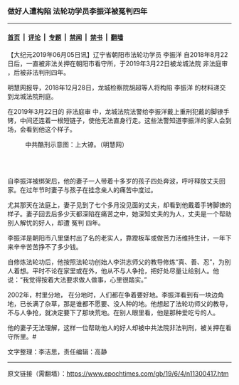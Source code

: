 ### 做好人遭构陷 法轮功学员李振洋被冤判四年

---

#### [首页](../../../..?n11300417) &nbsp;|&nbsp; [评论](../../../../../epoch-comment?n11300417) &nbsp;|&nbsp; [专题](../../../../../epoch-special?n11300417) &nbsp;|&nbsp; [禁闻](../../../../../epoch-news?n11300417) &nbsp;|&nbsp; [禁书](../../../../../books?n11300417) &nbsp;|&nbsp; [翻墙](https://github.com/gfw-breaker/nogfw/blob/master/README.md?n11300417)


<div class="post_content" id="artbody" itemprop="articleBody">
 <!-- article content begin -->
 <p>
  【大纪元2019年06月05日讯】辽宁省朝阳市法轮功学员
  <ok href="https://www.epochtimes.com/gb/tag/%E6%9D%8E%E6%8C%AF%E6%B4%8B.html">
   李振洋
  </ok>
  自2018年8月22日后，一直被非法关押在朝阳市看守所，于2019年3月22日被龙城法院
  <ok href="https://www.epochtimes.com/gb/tag/%E9%9D%9E%E6%B3%95%E5%BA%AD%E5%AE%A1.html">
   非法庭审
  </ok>
  ，后被非法判刑四年。
 </p>
 <p>
  明慧网报导，2018年12月28日，龙城检察院胡超等人将构陷
  <ok href="https://www.epochtimes.com/gb/tag/%E6%9D%8E%E6%8C%AF%E6%B4%8B.html">
   李振洋
  </ok>
  的材料递交到龙城法院刑庭。
 </p>
 <p>
  在2019年3月22日的
  <ok href="https://www.epochtimes.com/gb/tag/%E9%9D%9E%E6%B3%95%E5%BA%AD%E5%AE%A1.html">
   非法庭审
  </ok>
  中，龙城法院法警给李振洋戴上重刑犯戴的脚镣手铐，中间还连着一根短链子，使他无法直身行走。这些法警知道李振洋的家人会到场，会看到他这个样子。
 </p>
 <figure aria-describedby="caption-attachment-11300433" class="wp-caption aligncenter" id="attachment_11300433" style="width: 314px">
  <ok href="https://i.epochtimes.com/assets/uploads/2019/06/2018-10-16-minghui-kuxing-daliao.jpg" target="_blank">
   <img alt="" class="wp-image-11300433" src="https://i.epochtimes.com/assets/uploads/2019/06/2018-10-16-minghui-kuxing-daliao.jpg"/>
  </ok>
  <br/><figcaption class="wp-caption-text" id="caption-attachment-11300433">
   中共酷刑示意图：上大镣。（明慧网）
  </figcaption><br/>
 </figure><br/>
 <p>
  自李振洋被绑架后，他的妻子一人带着十多岁的孩子四处奔波，呼吁释放丈夫回家。在过年节时妻子与孩子在挂念亲人的痛苦中度过。
 </p>
 <p>
  尤其那天在法庭上，妻子见到了七个多月没见面的丈夫，却看到他戴着手铐脚镣的样子。妻子回去后多少天都深陷在痛苦之中，她深知丈夫的为人，丈夫是一个帮助别人解忧的好人，却遭
  <ok href="https://www.epochtimes.com/gb/tag/%E5%86%A4%E5%88%A4.html">
   冤判
  </ok>
  四年。
 </p>
 <p>
  李振洋是朝阳市八里堡村出了名的老实人，靠蹬板车或做苦力活维持生计，一年下来辛辛苦苦挣不了多少钱。
 </p>
 <p>
  自修炼法轮功后，他按照法轮功创始人李洪志师父的教导修炼“真、善、忍”，为别人着想。平时不论在家里或在外，他从不与人争抢，把好处尽量让给别人。他说：“我觉得按着大法要求做人做事，心里很踏实。”
 </p>
 <p>
  2002年，村里分地， 在分地时，人们都在争着要好地。李振洋看到有一块边角地，已长满了杂草，那是谁都不愿要、没人种的地。他想起了法轮功师父的教导，不与人争抢，就决定要下了那块荒地。在别人眼里看，他是那种爱吃亏的人。
 </p>
 <p>
  他的妻子无法理解，这样一位帮助他人的好人却被中共法院非法判刑，被关押在看守所里。#
 </p>
 <p>
  文字整理：李洁思，责任编辑：高静
 </p>
 <!-- article content end -->
 <div id="below_article_ad">
 </div>
</div>


---

原文链接（需翻墙）：https://www.epochtimes.com/gb/19/6/4/n11300417.htm